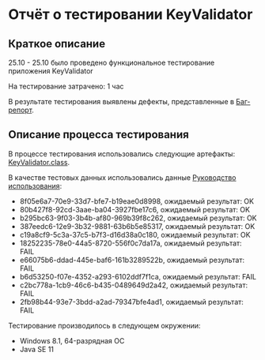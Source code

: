 # Отчёт о тестировании KeyValidator

## Краткое описание

25.10 - 25.10 было проведено функциональное тестирование приложения KeyValidator

На тестирование затрачено: 1 час

В результате тестирования выявлены дефекты, представленные в 
[Баг-репорт](https://github.com/Shurkovalina/Java1.1/issues/1#issue-728967918).


## Описание процесса тестирования

В процессе тестирования использовались следующие артефакты:
[KeyValidator.class](https://github.com/netology-code/javaqa-homeworks/blob/master/intro/artifacts/KeyValidator.class).

В качестве тестовых данных использовались данные [Руководство использования](https://github.com/netology-code/javaqa-homeworks/blob/master/intro/user-manual.md):

* 8f05e6a7-70e9-33d7-bfe7-b19eae0d8998, ожидаемый результат: OK
* 80b427f8-92cd-3aae-ba04-3927fbe17c6, ожидаемый результат: OK
* b295bc63-9f03-3b4b-af80-969b39f8c262, ожидаемый результат: OK 
* 387eedc6-12e9-3b32-9881-63b6b5e85317, ожидаемый результат: OK
* c19a8cf9-5c3a-37c5-b7f3-d16d38a0c180, ожидаемый результат: OK 
* 18252235-78e0-44a5-8720-556f0c7da17a, ожидаемый результат: FAIL 
* e66075b6-ddad-445e-baf6-161b3289522b, ожидаемый результат: FAIL 
* b6d53250-f07e-4352-a293-6102ddf7f1ca, ожидаемый результат: FAIL 
* c2bc778a-1cb9-46c6-b435-0489649d2a42, ожидаемый результат: FAIL 
* 2fb98b44-93e7-3bdd-a2ad-79347bfe4ad1, ожидаемый результат: FAIL

Тестирование производилось в следующем окружении:
* Windows 8.1, 64-разрядная ОС
* Java SE 11